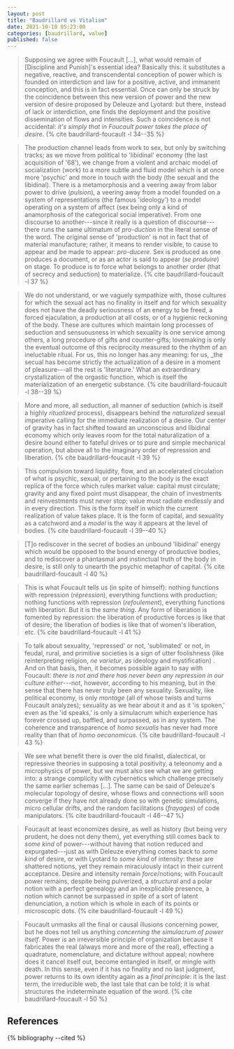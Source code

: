 ```yaml
---
layout: post
title: "Baudrillard vs Vitalism"
date: 2021-10-10 05:23:00
categories: [baudrillard, value]
published: false
---
```


> Supposing we agree with Foucault [...], what would remain of [Discipline and Punish]'s essential idea? Basically this: it substitutes a negative, reactive, and transcendental conception of power which is founded on interdiction and law for a positive, active, and immanent conception, and this is in fact essential. Once can only be struck by the coincidence between this new version of power and the new version of desire proposed by Deleuze and Lyotard: but there, instead of lack or interdiction, one finds the deployment and the positive dissemination of flows and intensities. Such a coincidence is not accidental: _it's simply that in Foucault power takes the place of desire_. {% cite baudrillard-foucault -l 34--35 %}

> The production channel leads from work to sex, but only by switching tracks; as we move from political to 'libidinal' economy (the last acquisition of '68'), we change from a violent and archaic model of socialization (work) to a more subtle and fluid model which is at once more 'psychic' and more in touch with the body (the sexual and the libidinal). There is a metamorphosis and a veering away from labor power to drive (_pulsion_), a veering away from a model founded on a system of representations (the famous 'ideology') to a model operating on a system of affect (sex being only a kind of anamorphosis of the categorical social imperative). From one discourse to another---since it really is a question of discourse---there runs the same ultimatum of _pro-duction_ in the literal sense of the word. The original sense of 'production' is not in fact that of material manufacture; rather, it means to render visible, to cause to appear and be made to appear: _pro-ducere_. Sex is produced as one produces a document, or as an actor is said to appear (_se produire_) on stage. To produce is to force what belongs to another order (that of secrecy and seduction) to materialize. {% cite baudrillard-foucault -l 37 %}

> We do not understand, or we vaguely sympathize with, those cultures for which the sexual act has no finality in itself and for which sexuality does not have the deadly seriousness of an energy to be freed, a forced ejaculation, a production at all costs, or of a hygienic reckoning of the body. These are cultures which maintain long processes of seduction and sensuousness in which sexuality is one service among others, a long procedure of gifts and counter-gifts; lovemaking is only the eventual outcome of this reciprocity measured to the rhythm of an ineluctable ritual. For us, this no longer has any meaning: for us, _the secual has become strictly the actualization of a desire in a moment of pleasure---all the rest is 'literature.' What an extraordinary crystallization of the orgastic function, which is itself the materialization of an energetic substance. {% cite baudrillard-foucault -l 38--39 %}

> More and more, all seduction, all manner of seduction (which is itself a highly _ritualized_ process), disappears behind the _naturalized_ sexual imperative calling for the immediate realization of a desire. Our center of gravity has in fact shifted toward an unconscious and libidinal economy which only leaves room for the total naturalization of a desire bound either to fateful drives or to pure and simple mechanical operation, but above all to the imaginary order of repression and liberation. {% cite baudrillard-foucault -l 39 %}

> This compulsion toward liquidity, flow, and an accelerated circulation of what is psychic, sexual, or pertaining to the body is the exact replica of the force which rules market value: capital must circulate; gravity and any fixed point must disappear, the chain of investments and reinvestments must never stop; value must radiate endlessly and in every direction. This is the form itself in which the current realization of value takes place. It is the form of capital, and sexuality as a catchword and a _model_ is the way it appears at the level of bodies. {% cite baudrillard-foucault -l 39--40 %}

> [T]o rediscover in the secret of bodies an unbound 'libidinal' energy which would be opposed to the bound energy of productive bodies, and to rediscover a phantasmal and instinctual truth of the body in desire, is still only to unearth the psychic metaphor of capital. {% cite baudrillard-foucault -l 40 %}

> This is what Foucault tells us (in spite of himself): nothing functions with repression (_répression_), everything functions with production; nothing functions with repression (_refoulement_), everything functions with liberation. But it is the _same thing_. Any form of liberation is fomented by repression: the liberation of productive forces is like that of desire; the liberation of bodies is like that of women's liberation, etc. {% cite baudrillard-foucault -l 41 %}

> To talk about sexuality, 'repressed' or not, 'sublimated' or not, in feudal, rural, and primitive societies is a sign of utter foolishness (like reinterpreting religion, _ne varietur_, as ideology and mystification) . And on that basis, then, it becomes possible again to say with Foucault: _there is not and there has never been any repression in our culture either_---not, however, according to his meaning, but in the sense that there has never truly been any sexuality. Sexuality, like political economy, is only _montage_ (all of whose twists and turns Foucault analyzes); sexuality as we hear about it and as it 'is spoken,' even as the 'id speaks,' is only a simulacrum which experience has forever crossed up, baffled, and surpassed, as in any system. The coherence and transparence of _homo sexualis_ has never had more reality than that of _homo oeconomicus_. {% cite baudrillard-foucault -l 43 %}

> We see what benefit there is over the old finalist, dialectical, or repressive theories in supposing a total positivity, a teleonomy and a microphysics of power, but we must also see what we are getting into: a strange complicity with cybernetics which challenge precisely the same earlier schemas [...]. The same can be said of Deleuze's molecular topology of desire, whose flows and connections will soon converge if they have not already done so with genetic simulations, micro cellular drifts, and the random facilitations (_frayages_) of code manipulators. {% cite baudrillard-foucault -l 46--47 %}

> Foucault at least economizes desire, as well as history (but being very prudent, he does not deny them), yet everything still comes back to _some kind_ of power---without having that notion reduced and expurgated---just as with Deleuze everything comes back to _some kind_ of desire, or with Lyotard to _some kind_ of intensity: these are shattered notions, yet they remain miraculously intact in their current acceptance. Desire and intensity remain _force_/notions; with Foucault power remains, despite being pulverized, a _structural_ and a polar notion with a perfect genealogy and an inexplicable presence, a notion which cannot be surpassed in spite of a sort of latent denunciation, a notion which is whole in each of its points or microscopic dots. {% cite baudrillard-foucault -l 49 %}

> Foucault unmasks all the final or causal illusions concerning power, but he does not tell us anything _concerning the simulacrum of power itself_. Power is an irreversible principle of organization because it fabricates the real (always more and more of the real), effecting a quadrature, nomenclature, and dictature without appeal; nowhere does it cancel itself out, become entangled in itself, or mingle with death. In this sense, even if it has no finality and no last judgment, power returns to its own identity again as a _final principle_: it is the last term, the irreducible web, the last tale that can be told; it is what structures the indeterminate equation of the word. {% cite baudrillard-foucault -l 50 %}

## References
{% bibliography --cited %}
